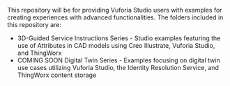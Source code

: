 This repository will be for providing Vuforia Studio users with examples for creating experiences with advanced functionalities. The folders included in this repository are:  
* 3D-Guided Service Instructions Series - Studio examples featuring the use of Attributes in CAD models using Creo Illustrate, Vuforia Studio, and ThingWorx 
* COMING SOON Digital Twin Series - Examples focusing on digital twin use cases utilizing Vuforia Studio, the Identity Resolution Service, and ThingWorx content storage
